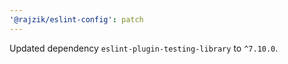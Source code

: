 ```yaml
---
'@rajzik/eslint-config': patch
---
```


Updated dependency `eslint-plugin-testing-library` to `^7.10.0`.
